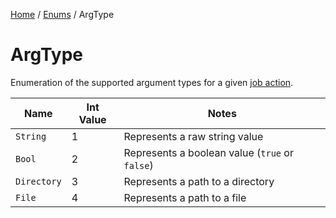 [Home](/README.md) / [Enums](/docs/enums/README.md) / ArgType

# ArgType
Enumeration of the supported argument types for a given [job action](/docs/job-actions/README.md).

| Name | Int Value | Notes |
| --- | --- | --- |
| `String` | 1 | Represents a raw string value |
| `Bool` | 2 | Represents a boolean value (`true` or `false`) |
| `Directory` | 3 | Represents a path to a directory |
| `File` | 4 | Represents a path to a file |

